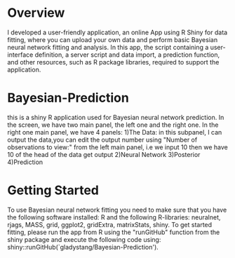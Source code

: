 # Overview
I developed a user-friendly application, an online App using R Shiny for data fitting, where you can upload your own data and perform basic Bayesian neural network fitting and analysis. In this app, the script containing a user-interface definition, a server script and data import, a prediction function, and other resources, such as R package libraries, required to support the application. 

# Bayesian-Prediction
this is a shiny R application used for Bayesian neural network prediction.
In the screen, we have two main panel, the left one and the right one.
In the right one main panel, we have 4 panels:
1)The Data: in this subpanel, I can output the data,you can edit the output number using "Number of observations to view:" from the left main panel, i.e we input 10 then we have 10 of the head of the data get output
2)Neural Network
3)Posterior
4)Prediction



 # Getting Started
 To use Bayesian neural network fitting you need to make sure that you have the following software installed:
 R and the following R-libraries:  neuralnet, rjags, MASS, grid, ggplot2, gridExtra, matrixStats, shiny.
To get started fitting, please run the app from R  using the "runGitHub" function from the shiny package and execute the following code using: shiny::runGitHub(`gladystang/Bayesian-Prediction').
